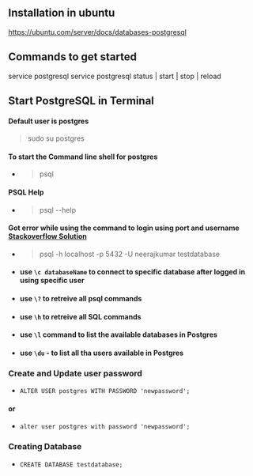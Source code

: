 ## Installation in ubuntu

https://ubuntu.com/server/docs/databases-postgresql

## Commands to get started
service postgresql
service postgresql status | start | stop | reload 

## Start PostgreSQL in Terminal

#### Default user is postgres
> sudo su postgres  

#### To start the Command line shell for postgres
 - > psql 
#### PSQL Help
 - > psql --help

#### Got error while using the command to login using port and username [Stackoverflow Solution](https://stackoverflow.com/questions/67572004/pgadmin-and-terminal-fatal-password-authentication-failed-for-user)
 - > psql -h localhost -p 5432 -U neerajkumar testdatabase

- #### use ```\c databaseName``` to connect to specific database after logged in using specific user
- #### use ```\?``` to retreive all psql commands
- #### use ```\h``` to retreive all SQL commands
- #### use ```\l``` command to list the available databases in Postgres
- #### use ```\du``` - to list all tha users available in Postgres

### Create and Update user password
 - ```ALTER USER postgres WITH PASSWORD 'newpassword';```
#### or
 - ```alter user postgres with password 'newpassword';```

### Creating Database
 - ```CREATE DATABASE testdatabase;```

